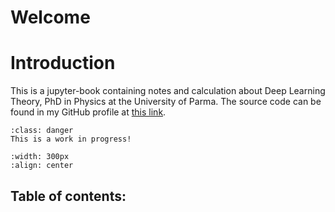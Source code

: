 # Welcome

# Introduction

This is a jupyter-book containing notes and calculation about Deep Learning Theory, PhD in Physics at the University of Parma.
The source code can be found in my GitHub profile at [this link](https://github.com/vincenzozimb/DeepLearningTheory.git).

```{admonition} Warning
:class: danger
This is a work in progress!
```

```{image} ../images/Calculation.jpg
:width: 300px
:align: center
```

## Table of contents:

```{tableofcontents}
```

<!-- ## Cited references:
```{bibliography}
``` -->
